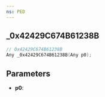 ```yaml
---
ns: PED
---
```

## _0x42429C674B61238B

```c
// 0x42429C674B61238B
Any _0x42429C674B61238B(Any p0);
```

## Parameters
* **p0**:
